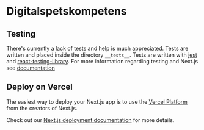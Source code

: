 # Digitalspetskompetens

## Testing

There's currently a lack of tests and help is much appreciated. Tests are written and placed inside the directory `__tests__`. Tests are written with [jest](https://jestjs.io/docs/getting-started) and [react-testing-library](https://testing-library.com/docs/react-testing-library/intro/). For more information regarding testing and Next.js see [documentation](https://nextjs.org/docs/testing)

## Deploy on Vercel

The easiest way to deploy your Next.js app is to use the [Vercel Platform](https://vercel.com/new?utm_medium=default-template&filter=next.js&utm_source=create-next-app&utm_campaign=create-next-app-readme) from the creators of Next.js.

Check out our [Next.js deployment documentation](https://nextjs.org/docs/deployment) for more details.
